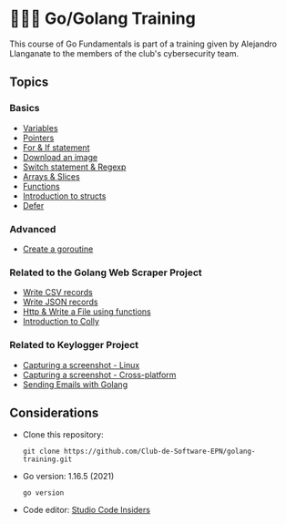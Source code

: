 # 👩🏻‍💻 Go/Golang Training

This course of Go Fundamentals is part of a training given by Alejandro Llanganate to the members of the club's cybersecurity team.

## Topics
### Basics
- [Variables](https://github.com/Club-de-Software-EPN/golang-training/blob/master/src/class%201%20-%20variables%20%26%20fmt/main.go)
- [Pointers](https://github.com/Club-de-Software-EPN/golang-training/blob/master/src/class%202%20-%20pointers/main.go)
- [For & If statement](https://github.com/Club-de-Software-EPN/golang-training/blob/master/src/class%203%20-%20for%20%26%20if%20statement/main.go)
- [Download an image](https://github.com/Club-de-Software-EPN/golang-training/blob/master/src/class%204%20-%20download%20an%20image%20/main.go) 
- [Switch statement & Regexp](https://github.com/Club-de-Software-EPN/golang-training/tree/master/src/class%205%20-%20switch%20%26%20regexp) 
- [Arrays & Slices](https://github.com/Club-de-Software-EPN/golang-training/tree/master/src/class%206%20-%20arrays%20%26%20slices)
- [Functions](https://github.com/Club-de-Software-EPN/golang-training/tree/master/src/class%207%20-%20functions/main.go)
- [Introduction to structs](https://github.com/Club-de-Software-EPN/golang-training/tree/master/src/class%208%20-%20structs)
- [Defer](https://github.com/Club-de-Software-EPN/golang-training/tree/master/src/class%2010%20-%20defer)

### Advanced
- [Create a goroutine](https://github.com/Club-de-Software-EPN/golang-training/tree/master/src/goroutines/0%20-%20create%20a%20goroutine)

### Related to the Golang Web Scraper Project
- [Write CSV records](https://github.com/Club-de-Software-EPN/golang-training/tree/master/src/class%2011%20-%20csv)
- [Write JSON records](https://github.com/Club-de-Software-EPN/golang-training/tree/master/src/class%2014%20-%20json)
- [Http & Write a File using functions](https://github.com/Club-de-Software-EPN/golang-training/tree/master/src/class%209%20-%20http%20%26%20write%20a%20file%20using%20functions)
- [Introduction to Colly](https://github.com/Club-de-Software-EPN/golang-training/tree/master/src/class%2016%20-%20Introduction%20to%20Colly)

### Related to Keylogger Project
- [Capturing a screenshot - Linux](https://github.com/Club-de-Software-EPN/golang-training/tree/master/src/class%2012%20-%20screenshots)
- [Capturing a screenshot - Cross-platform](https://github.com/Club-de-Software-EPN/golang-training/tree/master/src/class%2013%20-%20screenshots%20cross-platform)
- [Sending Emails with Golang](https://github.com/Club-de-Software-EPN/golang-training/tree/master/src/class%2015%20-%20send%20an%20email)

## Considerations
- Clone this repository:
  ```
  git clone https://github.com/Club-de-Software-EPN/golang-training.git
  ```
- Go version: 1.16.5 (2021)
  ```
  go version
  ```
- Code editor: [Studio Code Insiders](https://code.visualstudio.com/insiders/) 
